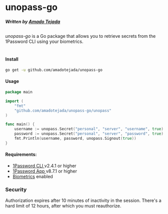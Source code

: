 
# unopass-go
##### Written by [Amado Tejada](https://www.linkedin.com/in/amadotejada/)

##
*unopass-go* is a Go package that allows you to retrieve secrets from the 1Password CLI using your biometrics.
#
#### Install

```bash
go get -u github.com/amadotejada/unopass-go
```
#### Usage

```go
package main

import (
	"fmt"
	"github.com/amadotejada/unopass-go/unopass"
)

func main() {
	username := unopass.Secret("personal", "server", "username", true)
	password := unopass.Secret("personal", "server", "password", true)
	fmt.Println(username, password, unopass.Signout(true))
}
```

#### Requirements:
 * [ 1Password CLI ](https://developer.1password.com/docs/cli/get-started#install) v2.4.1 or higher
 * [ 1Password App ](https://1password.com/downloads/) v8.7.1 or higher
 *  [Biometrics](https://developer.1password.com/docs/cli/get-started#turn-on-biometric-unlock) enabled

### Security
Authorization expires after 10 minutes of inactivity in the session. There's a hard limit of 12 hours, after which you must reauthorize.
